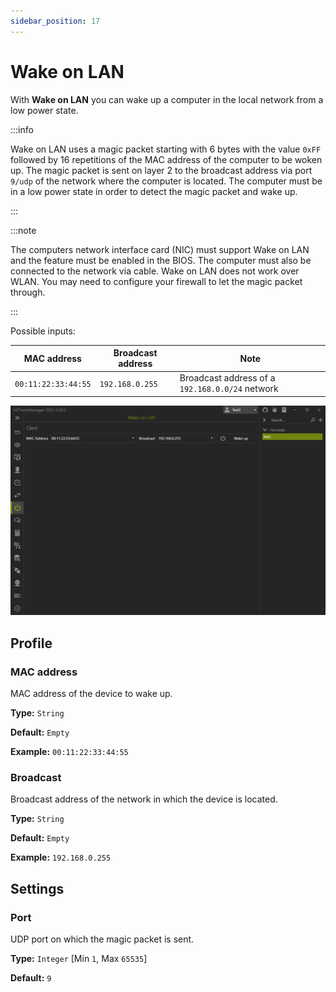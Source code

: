 ```yaml
---
sidebar_position: 17
---
```


# Wake on LAN

With **Wake on LAN** you can wake up a computer in the local network from a low power state.

:::info

Wake on LAN uses a magic packet starting with 6 bytes with the value `0xFF` followed by 16 repetitions of the MAC address of the computer to be woken up. The magic packet is sent on layer 2 to the broadcast address via port `9/udp` of the network where the computer is located. The computer must be in a low power state in order to detect the magic packet and wake up.

:::

:::note

The computers network interface card (NIC) must support Wake on LAN and the feature must be enabled in the BIOS. The computer must also be connected to the network via cable. Wake on LAN does not work over WLAN. You may need to configure your firewall to let the magic packet through.

:::

Possible inputs:

| MAC address         | Broadcast address | Note                                            |
| ------------------- | ----------------- | ----------------------------------------------- |
| `00:11:22:33:44:55` | `192.168.0.255`   | Broadcast address of a `192.168.0.0/24` network |

![Wake on LAN](../img/wake-on-lan.png)

## Profile

### MAC address

MAC address of the device to wake up.

**Type:** `String`

**Default:** `Empty`

**Example:** `00:11:22:33:44:55`

### Broadcast

Broadcast address of the network in which the device is located.

**Type:** `String`

**Default:** `Empty`

**Example:** `192.168.0.255`

## Settings

### Port

UDP port on which the magic packet is sent.

**Type:** `Integer` [Min `1`, Max `65535`]

**Default:** `9`
